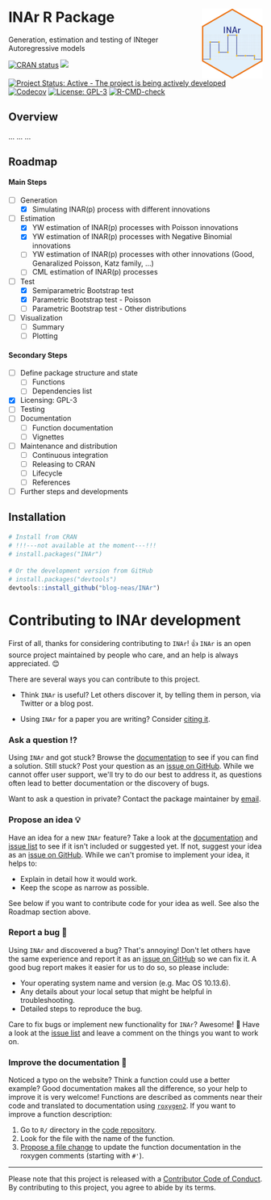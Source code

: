 
# INAr R Package <img src="man/img/hexlogo.png" align="right" height="138.5" />
Generation, estimation and testing of INteger Autoregressive models

<!-- badger source: https://github.com/GuangchuangYu/badger -->
<!-- badges: start -->

[![CRAN status](https://www.r-pkg.org/badges/version/INAr?color=orange)](https://cran.r-project.org/package=INAr)
[![](https://img.shields.io/badge/lifecycle-experimental-orange.svg)](https://lifecycle.r-lib.org/articles/stages.html#experimental)
[![Project Status: Active - The project is being actively developed](https://www.repostatus.org/badges/latest/active.svg)](https://www.repostatus.org/#active)
[![Codecov](https://app.codecov.io/gh/blog-neas/INAr/branch/main/graph/badge.svg)](https://app.codecov.io/gh/blog-neas/INAr)
[![License: GPL-3](https://img.shields.io/badge/license-GPL--3-blue.svg)](https://cran.r-project.org/web/licenses/GPL-3)
[![R-CMD-check](https://github.com/blog-neas/INAr/actions/workflows/R-CMD-check.yaml/badge.svg)](https://github.com/blog-neas/INAr/actions/workflows/R-CMD-check.yaml)
<!-- badges: end -->

## Overview

... ... ...

## Roadmap

#### Main Steps

- [ ] Generation
	- [x] Simulating INAR(p) process with different innovations
- [ ] Estimation
	- [x] YW estimation of INAR(p) processes with Poisson innovations
	- [x] YW estimation of INAR(p) processes with Negative Binomial innovations
	- [ ] YW estimation of INAR(p) processes with other innovations (Good, Genaralized Poisson, Katz family, ...)
	- [ ] CML estimation of INAR(p) processes
- [ ] Test
	- [x] Semiparametric Bootstrap test
	- [x] Parametric Bootstrap test - Poisson
	- [ ] Parametric Bootstrap test - Other distributions
- [ ] Visualization
	- [ ] Summary
	- [ ] Plotting

#### Secondary Steps

- [ ] Define package structure and state
	- [ ] Functions
	- [ ] Dependencies list
- [x] Licensing: GPL-3
- [ ] Testing
- [ ] Documentation
	- [ ] Function documentation
	- [ ] Vignettes
- [ ] Maintenance and distribution
	- [ ] Continuous integration
	- [ ] Releasing to CRAN
	- [ ] Lifecycle
	- [ ] References
- [ ] Further steps and developments

## Installation

``` r
# Install from CRAN 
# !!!---not available at the moment---!!!
# install.packages("INAr")

# Or the development version from GitHub
# install.packages("devtools")
devtools::install_github("blog-neas/INAr")
```

# Contributing to INAr development

<!-- This section is adapted from https://gist.github.com/peterdesmet/e90a1b0dc17af6c12daf6e8b2f044e7c -->

First of all, thanks for considering contributing to `INAr`! 👍 
`INAr` is an open source project maintained by people who care, and an help is always appreciated. 😊

 [repo]: https://github.com/blog-neas/INAr
 [issues]: https://github.com/blog-neas/INAr/issues
 [new_issue]: https://github.com/blog-neas/INAr/issues/new
 [website]: https://blog-neas.github.io/en/
 [citation]: https://blog-neas.github.io/en/INAr/authors.html
 [email]: mailto:lucio.palazzo@unina.it

There are several ways you can contribute to this project. 

 - Think `INAr` is useful? Let others discover it, by telling them in person, via Twitter or a blog post.

 - Using `INAr` for a paper you are writing? Consider [citing it][citation].

### Ask a question ⁉️

Using `INAr` and got stuck? Browse the [documentation][website] to see if you can find a solution. Still stuck? Post your question as an [issue on GitHub][new_issue]. While we cannot offer user support, we'll try to do our best to address it, as questions often lead to better documentation or the discovery of bugs.

Want to ask a question in private? Contact the package maintainer by [email][email].

### Propose an idea 💡

Have an idea for a new `INAr` feature? Take a look at the [documentation][website] and [issue list][issues] to see if it isn't included or suggested yet. If not, suggest your idea as an [issue on GitHub][new_issue]. While we can't promise to implement your idea, it helps to:

* Explain in detail how it would work.
* Keep the scope as narrow as possible.

See below if you want to contribute code for your idea as well. See also the Roadmap section above.

### Report a bug 🐛

Using `INAr` and discovered a bug? That's annoying! Don't let others have the same experience and report it as an [issue on GitHub][new_issue] so we can fix it. A good bug report makes it easier for us to do so, so please include:

* Your operating system name and version (e.g. Mac OS 10.13.6).
* Any details about your local setup that might be helpful in troubleshooting.
* Detailed steps to reproduce the bug.

Care to fix bugs or implement new functionality for `INAr`? Awesome! 👏 Have a look at the [issue list][issues] and leave a comment on the things you want to work on.

### Improve the documentation 📖

Noticed a typo on the website? Think a function could use a better example? Good documentation makes all the difference, so your help to improve it is very welcome! Functions are described as comments near their code and translated to documentation using [`roxygen2`](https://klutometis.github.io/roxygen/). If you want to improve a function description:

1. Go to `R/` directory in the [code repository][repo].
2. Look for the file with the name of the function.
3. [Propose a file change](https://help.github.com/articles/editing-files-in-another-user-s-repository/) to update the function documentation in the roxygen comments (starting with `#'`).


--------------------------------------------------------------------------------------------------------------------------------------------------

Please note that this project is released with a [Contributor Code of Conduct](https://www.contributor-covenant.org/version/2/1/code_of_conduct/).
By contributing to this project, you agree to abide by its terms.



